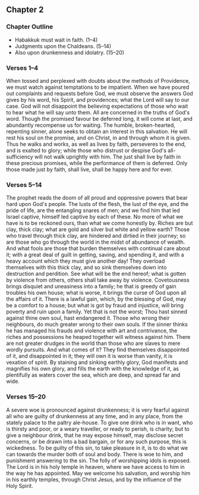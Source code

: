 ## Chapter 2

### Chapter Outline

- Habakkuk must wait in faith. (1–4)
- Judgments upon the Chaldeans. (5–14)
- Also upon drunkenness and idolatry. (15–20)

### Verses 1–4

When tossed and perplexed with doubts about the methods of Providence, we must watch against temptations to be impatient. When we have poured out complaints and requests before God, we must observe the answers God gives by his word, his Spirit, and providences; what the Lord will say to our case. God will not disappoint the believing expectations of those who wait to hear what he will say unto them. All are concerned in the truths of God's word. Though the promised favour be deferred long, it will come at last, and abundantly recompense us for waiting. The humble, broken-hearted, repenting sinner, alone seeks to obtain an interest in this salvation. He will rest his soul on the promise, and on Christ, in and through whom it is given. Thus he walks and works, as well as lives by faith, perseveres to the end, and is exalted to glory; while those who distrust or despise God's all-sufficiency will not walk uprightly with him. The just shall live by faith in these precious promises, while the performance of them is deferred. Only those made just by faith, shall live, shall be happy here and for ever.

### Verses 5–14

The prophet reads the doom of all proud and oppressive powers that bear hard upon God's people. The lusts of the flesh, the lust of the eye, and the pride of life, are the entangling snares of men; and we find him that led Israel captive, himself led captive by each of these. No more of what we have is to be reckoned ours, than what we come honestly by. Riches are but clay, thick clay; what are gold and silver but white and yellow earth? Those who travel through thick clay, are hindered and dirtied in their journey; so are those who go through the world in the midst of abundance of wealth. And what fools are those that burden themselves with continual care about it; with a great deal of guilt in getting, saving, and spending it, and with a heavy account which they must give another day! They overload themselves with this thick clay, and so sink themselves down into destruction and perdition. See what will be the end hereof; what is gotten by violence from others, others shall take away by violence. Covetousness brings disquiet and uneasiness into a family; he that is greedy of gain troubles his own house; what is worse, it brings the curse of God upon all the affairs of it. There is a lawful gain, which, by the blessing of God, may be a comfort to a house; but what is got by fraud and injustice, will bring poverty and ruin upon a family. Yet that is not the worst; Thou hast sinned against thine own soul, hast endangered it. Those who wrong their neighbours, do much greater wrong to their own souls. If the sinner thinks he has managed his frauds and violence with art and contrivance, the riches and possessions he heaped together will witness against him. There are not greater drudges in the world than those who are slaves to mere wordly pursuits. And what comes of it? They find themselves disappointed of it, and disappointed in it; they will own it is worse than vanity, it is vexation of spirit. By staining and sinking earthly glory, God manifests and magnifies his own glory, and fills the earth with the knowledge of it, as plentifully as waters cover the sea, which are deep, and spread far and wide.

### Verses 15–20

A severe woe is pronounced against drunkenness; it is very fearful against all who are guilty of drunkenness at any time, and in any place, from the stately palace to the paltry ale-house. To give one drink who is in want, who is thirsty and poor, or a weary traveller, or ready to perish, is charity; but to give a neighbour drink, that he may expose himself, may disclose secret concerns, or be drawn into a bad bargain, or for any such purpose, this is wickedness. To be guilty of this sin, to take pleasure in it, is to do what we can towards the murder both of soul and body. There is woe to him, and punishment answering to the sin. The folly of worshipping idols is exposed. The Lord is in his holy temple in heaven, where we have access to him in the way he has appointed. May we welcome his salvation, and worship him in his earthly temples, through Christ Jesus, and by the influence of the Holy Spirit.

